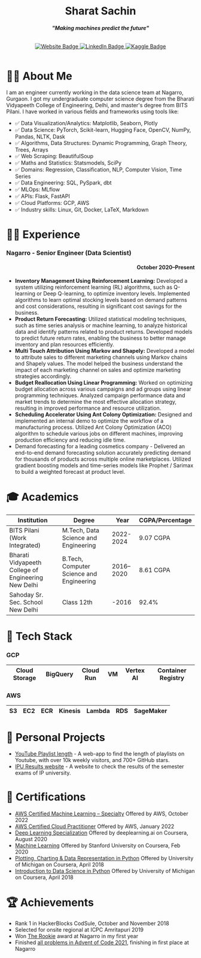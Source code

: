 <h1 align="center">Sharat Sachin</h1>
<h4 align="center"><i>"Making machines predict the future"</i></h4>

<div style="display: flex; justify-content: center;">
    <p align="center">
    <a href="https://sharats.dev/about">
        <img src="https://img.shields.io/badge/website-de5833?style=for-the-badge&logo=&logoColor=white" alt="Website Badge">
    </a>
    <a href="https://www.linkedin.com/in/sharatsachin/">
        <img src="https://img.shields.io/badge/linkedin-%230077B5.svg?style=for-the-badge&logo=linkedin&logoColor=white" alt="LinkedIn Badge">
    </a>
    <a href="https://www.kaggle.com/sharatsachin">
        <img src="https://img.shields.io/badge/Kaggle-035a7d?style=for-the-badge&logo=kaggle&logoColor=white" alt="Kaggle Badge">
    </a>
    </p>
</div>

<h1>👨‍💻 About Me</h1>
I am an engineer currently working in the data science team at Nagarro, Gurgaon. I got my undergraduate computer science degree from the Bharati Vidyapeeth College of Engineering, Delhi, and master's degree from BITS Pilani. I have worked in various fields and frameworks using tools like:

- ✅ Data Visualization/Analytics: Matplotlib, Seaborn, Plotly
- ✅ Data Science: PyTorch, Scikit-learn, Hugging Face, OpenCV, NumPy, Pandas, NLTK, Dask
- ✅ Algorithms, Data Structures: Dynamic Programming, Graph Theory, Trees, Arrays
- ✅ Web Scraping: BeautifulSoup
- ✅ Maths and Statistics: Statsmodels, SciPy
- ✅ Domains: Regression, Classification, NLP, Computer Vision, Time Series
- ✅ Data Engineering: SQL, PySpark, dbt
- ✅ MLOps: MLflow
- ✅ APIs: Flask, FastAPI
- ✅ Cloud Platforms: GCP, AWS
- ✅ Industry skills: Linux, Git, Docker, LaTeX, Markdown

<h1>👨‍💼 Experience</h1>

<h3>Nagarro - Senior Engineer (Data Scientist)</h3>
<h4 align="right">October 2020–Present</h3>

- **Inventory Management Using Reinforcement Learning:** Developed a system utilizing reinforcement learning (RL) algorithms, such as Q-learning or Deep Q-learning, to optimize inventory levels. Implemented algorithms to learn optimal stocking levels based on demand patterns and cost considerations, resulting in significant cost savings for the business.
- **Product Return Forecasting:** Utilized statistical modeling techniques, such as time series analysis or machine learning, to analyze historical data and identify patterns related to product returns. Developed models to predict future return rates, enabling the business to better manage inventory and plan resources efficiently.
- **Multi Touch Attribution Using Markov and Shapely:** Developed a model to attribute sales to different marketing channels using Markov chains and Shapely values. The model helped the business understand the impact of each marketing channel on sales and optimize marketing strategies accordingly.
- **Budget Reallocation Using Linear Programming:** Worked on optimizing budget allocation across various campaigns and ad groups using linear programming techniques. Analyzed campaign performance data and market trends to determine the most effective allocation strategy, resulting in improved performance and resource utilization.
- **Scheduling Accelerator Using Ant Colony Optimization:** Designed and implemented an internal demo to optimize the workflow of a manufacturing process. Utilized Ant Colony Optimization (ACO) algorithm to schedule various jobs on different machines, improving production efficiency and reducing idle time.
- Demand forecasting for a leading cosmetics company - Delivered an end-to-end demand forecasting solution accurately predicting demand for thousands of products across multiple online marketplaces. Utilized gradient boosting models and time-series models like Prophet / Sarimax to build a weighted forecast at product level.

<h1>🎓 Academics</h1>

| Institution | Degree | Year | CGPA/Percentage |
|-------------|--------|------|-----------------|
| BITS Pilani (Work Integrated) | M.Tech, Data Science and Engineering | 2022-2024 | 9.07 CGPA |
| Bharati Vidyapeeth College of Engineering New Delhi | B.Tech, Computer Science and Engineering | 2016–2020 | 8.61 CGPA |
| Sahoday Sr. Sec. School New Delhi | Class 12th | -2016 | 92.4% |


<h1>🧰 Tech Stack</h1>

<h3 align="left">GCP</h3>

| Cloud Storage | BigQuery | Cloud Run | VM | Vertex AI | Container Registry |
|---------------|----------|-----------|----|-----------|--------------------|

<h3 align="left">AWS</h3>

| S3 | EC2 | ECR | Kinesis | Lambda | RDS | SageMaker |
|----|-----|-----|---------|--------|-----|-----------|

<h1>🚀 Personal Projects</h1>

- [YouTube Playlist length](https://github.com/sharatsachin/ytplaylist-len) - A web-app to find the length of playlists on Youtube, with over 10k weekly visitors, and 700+ GitHub stars.
- [IPU Results website](https://github.com/sharatsachin/ipresultss-website) - A website to check the results of the semester exams of IP university.

<h1>📜 Certifications</h1>

- [AWS Certified Machine Learning – Specialty](https://www.credly.com/badges/bceef8de-52df-4a84-8d2e-7e4f03f5a85f/public_url) Offered by AWS, October 2022
- [AWS Certified Cloud Practitioner](https://www.credly.com/badges/5908e92f-c3d1-44e8-918b-6ea445764419/public_url) Offered by AWS, January 2022
- [Deep Learning Specialization](https://www.coursera.org/account/accomplishments/specialization/certificate/BHEMTH7NMX4Q) Offered by deeplearning.ai on Coursera, August 2020
- [Machine Learning](https://www.coursera.org/account/accomplishments/certificate/D4Z738LHKR6A) Offered by Stanford University on Coursera, Feb 2020
- [Plotting, Charting & Data Representation in Python](https://www.coursera.org/account/accomplishments/verify/PPSAXW2RGC4V) Offered by University of Michigan on Coursera, April 2018
- [Introduction to Data Science in Python](https://www.coursera.org/account/accomplishments/verify/LJAY48ETXRGW) Offered by University of Michigan on Coursera, April 2018

<h1>🏆 Achievements</h1>

- Rank 1 in HackerBlocks CodSule, October and November 2018
- Selected for onsite regional at ICPC Amritapuri 2019
- Won [The Rookie](https://drive.google.com/file/d/1fPia4WMsqdwgSew-y7vGydlSg_pYBKtL/view) award at Nagarro in my first year
- Finished [all problems in Advent of Code 2021](https://github.com/sharatsachin/AdventOfCode), finishing in first place at Nagarro
